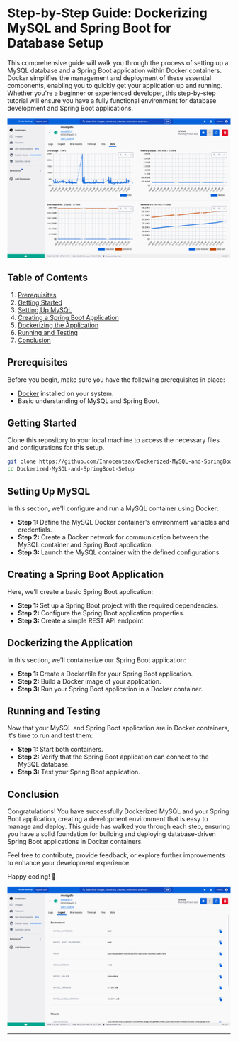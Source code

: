 # Step-by-Step Guide: Dockerizing MySQL and Spring Boot for Database Setup

This comprehensive guide will walk you through the process of setting up a MySQL database and a Spring Boot 
application within Docker containers. Docker simplifies the management and deployment of these essential components, 
enabling you to quickly get your application up and running. Whether you're a beginner or experienced developer, 
this step-by-step tutorial will ensure you have a fully functional environment for database development and Spring Boot applications.

<img src="https://github.com/Innocentsax/Dockerized-MySQL-and-SpringBoot-Setup/blob/main/view1.png">

## Table of Contents

1. [Prerequisites](#prerequisites)
2. [Getting Started](#getting-started)
3. [Setting Up MySQL](#setting-up-mysql)
4. [Creating a Spring Boot Application](#creating-a-spring-boot-application)
5. [Dockerizing the Application](#dockerizing-the-application)
6. [Running and Testing](#running-and-testing)
7. [Conclusion](#conclusion)

## Prerequisites

Before you begin, make sure you have the following prerequisites in place:

- [Docker](https://www.docker.com/get-started) installed on your system.
- Basic understanding of MySQL and Spring Boot.

## Getting Started

Clone this repository to your local machine to access the necessary files and configurations for this setup.

```bash
git clone https://github.com/Innocentsax/Dockerized-MySQL-and-SpringBoot-Setup.git
cd Dockerized-MySQL-and-SpringBoot-Setup
```

## Setting Up MySQL

In this section, we'll configure and run a MySQL container using Docker:

- **Step 1:** Define the MySQL Docker container's environment variables and credentials.
- **Step 2:** Create a Docker network for communication between the MySQL container and Spring Boot application.
- **Step 3:** Launch the MySQL container with the defined configurations.

<!-- Detailed instructions for setting up MySQL can be found in the [Setting Up MySQL](./docs/mysql-setup.md) documentation. -->

## Creating a Spring Boot Application

Here, we'll create a basic Spring Boot application:

- **Step 1:** Set up a Spring Boot project with the required dependencies.
- **Step 2:** Configure the Spring Boot application properties.
- **Step 3:** Create a simple REST API endpoint.

<!-- You can follow the instructions in [Creating a Spring Boot Application](./docs/spring-boot-setup.md) for detailed guidance. -->

## Dockerizing the Application

In this section, we'll containerize our Spring Boot application:

- **Step 1:** Create a Dockerfile for your Spring Boot application.
- **Step 2:** Build a Docker image of your application.
- **Step 3:** Run your Spring Boot application in a Docker container.

<!-- For a more in-depth explanation, check out [Dockerizing the Application](./docs/dockerize-app.md). -->

## Running and Testing

Now that your MySQL and Spring Boot application are in Docker containers, it's time to run and test them:

- **Step 1:** Start both containers.
- **Step 2:** Verify that the Spring Boot application can connect to the MySQL database.
- **Step 3:** Test your Spring Boot application.

<!-- Learn more about running and testing your setup in [Running and Testing](./docs/running-and-testing.md). -->

## Conclusion

Congratulations! You have successfully Dockerized MySQL and your Spring Boot application, creating a development environment 
that is easy to manage and deploy. This guide has walked you through each step, ensuring you have a solid foundation for building 
and deploying database-driven Spring Boot applications in Docker containers.

Feel free to contribute, provide feedback, or explore further improvements to enhance your development experience.

Happy coding! 🚀



<img src="https://github.com/Innocentsax/Dockerized-MySQL-and-SpringBoot-Setup/blob/main/view2.png">

---
